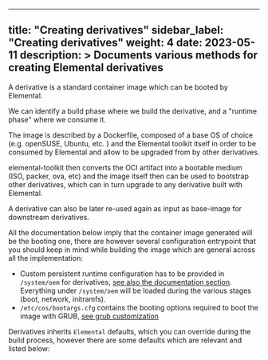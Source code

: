
---
title: "Creating derivatives"
sidebar_label: "Creating derivatives"
weight: 4
date: 2023-05-11
description: >
  Documents various methods for creating Elemental derivatives
---

A derivative is a standard container image which can be booted by Elemental. 

We can identify a build phase where we build the derivative, and a "runtime phase" where we consume it.

The image is described by a Dockerfile, composed of a base OS of choice (e.g. openSUSE, Ubuntu, etc. ) and the Elemental toolkit itself in order to be consumed by Elemental and allow to be upgraded from by other derivatives. 

elemental-toolkit then converts the OCI artifact into a bootable medium (ISO, packer, ova, etc) and the image itself then can be used to bootstrap other derivatives, which can in turn upgrade to any derivative built with Elemental.

A derivative can also be later re-used again as input as base-image for downstream derivatives.

All the documentation below imply that the container image generated will be the booting one, there are however several configuration entrypoint that you should keep in mind while building the image which are general across all the implementation:

- Custom persistent runtime configuration has to be provided in `/system/oem` for derivatives, [see also the documentation section](../customizing/configuration_persistency).  Everything under `/system/oem` will be loaded during the various stages (boot, network, initramfs).
- `/etc/cos/bootargs.cfg` contains the booting options required to boot the image with GRUB, [see grub customization](../customizing/configure_grub)

Derivatives inherits `Elemental` defaults, which you can override during the build process, however there are some defaults which are relevant and listed below:

